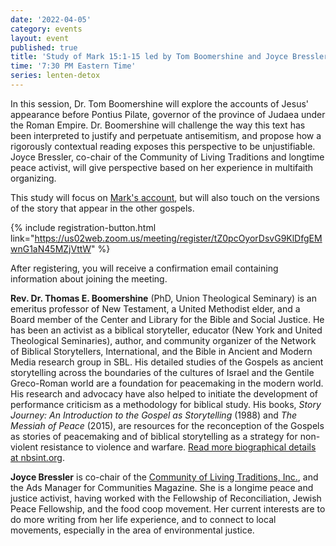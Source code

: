 ```yaml
---
date: '2022-04-05'
category: events
layout: event
published: true
title: 'Study of Mark 15:1-15 led by Tom Boomershine and Joyce Bressler'
time: '7:30 PM Eastern Time'
series: lenten-detox
---
```

In this session, Dr. Tom Boomershine will explore the accounts of Jesus' appearance before Pontius Pilate, governor of the province of Judaea under the Roman Empire. Dr. Boomershine will challenge the way this text has been interpreted to justify and perpetuate antisemitism, and propose how a rigorously contextual reading exposes this perspective to be unjustifiable. Joyce Bressler, co-chair of the Community of Living Traditions and longtime peace activist, will give perspective based on her experience in multifaith organizing.

This study will focus on [Mark's account](https://bible.oremus.org/?ql=511340094), but will also touch on the versions of the story that appear in the other gospels.

{% include registration-button.html link="https://us02web.zoom.us/meeting/register/tZ0pcOyorDsvG9KlDfgEMwnG1aN45MZjVttW" %}

After registering, you will receive a confirmation email containing information about joining the meeting.

**Rev. Dr. Thomas E. Boomershine** (PhD, Union Theological Seminary) is an emeritus professor of New Testament, a United Methodist elder, and a Board member of the Center and Library for the Bible and Social Justice. He has been an activist as a biblical storyteller, educator (New York and United Theological Seminaries), author, and community organizer of the Network of Biblical Storytellers, International, and the Bible in Ancient and Modern Media research group in SBL. His detailed studies of the Gospels as ancient storytelling across the boundaries of the cultures of Israel and the Gentile Greco-Roman world are a foundation for peacemaking in the modern world. His research and advocacy have also helped to initiate the development of performance criticism as a methodology for biblical study. His books, _Story Journey: An Introduction to the Gospel as Storytelling_ (1988) and _The Messiah of Peace_ (2015), are resources for the reconception of the Gospels as stories of peacemaking and of biblical storytelling as a strategy for non-violent resistance to violence and warfare. [Read more biographical details at nbsint.org](https://www.nbsint.org/about/our-founder-dr-tom-boomershine/).

**Joyce Bressler** is co-chair of the [Community of Living Traditions, Inc.](https://www.facebook.com/CLTMultifaith/), and the Ads Manager for Communities Magazine. She is a longime peace and justice activist, having worked with the Fellowship of Reconciliation, Jewish Peace Fellowship, and the food coop movement. Her current interests are to do more writing from her life experience, and to connect to local movements, especially in the area of environmental justice.
